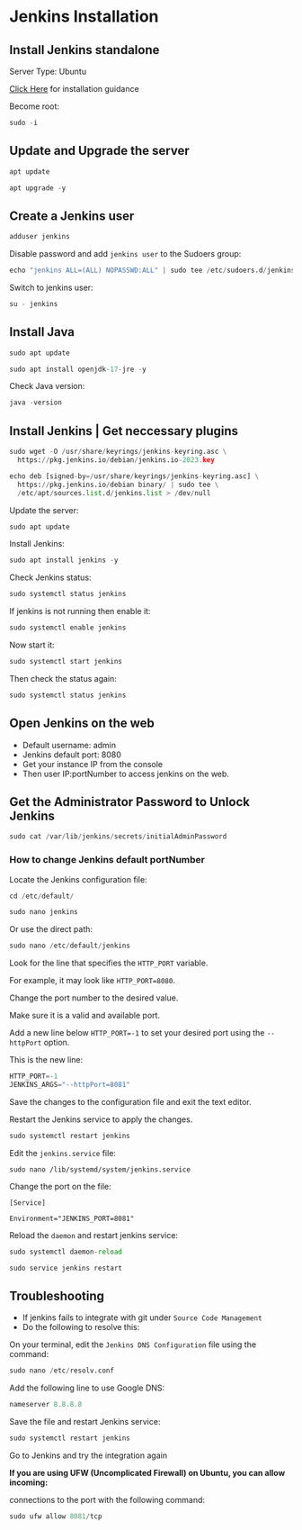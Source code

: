 # Jenkins Installation

## Install Jenkins standalone

Server Type: Ubuntu

[Click Here](https://www.jenkins.io/doc/book/installing/linux/#debianubuntu) for installation guidance

Become root:

```python
sudo -i
```

## Update and Upgrade the server

```python
apt update
```

```python
apt upgrade -y
```

## Create a Jenkins user

```python
adduser jenkins
```

Disable password and add `jenkins user` to the Sudoers group:

```python
echo "jenkins ALL=(ALL) NOPASSWD:ALL" | sudo tee /etc/sudoers.d/jenkins
```

Switch to jenkins user:

```python
su - jenkins
```

## Install Java

```python
sudo apt update
```

```python
sudo apt install openjdk-17-jre -y
```

Check Java version:

```python
java -version
```

## Install Jenkins | Get neccessary plugins

```python
sudo wget -O /usr/share/keyrings/jenkins-keyring.asc \
  https://pkg.jenkins.io/debian/jenkins.io-2023.key
```

```python
echo deb [signed-by=/usr/share/keyrings/jenkins-keyring.asc] \
  https://pkg.jenkins.io/debian binary/ | sudo tee \
  /etc/apt/sources.list.d/jenkins.list > /dev/null
```

Update the server:

```python
sudo apt update
```

Install Jenkins:

```python
sudo apt install jenkins -y
```

Check Jenkins status:

```python
sudo systemctl status jenkins
```

If jenkins is not running then enable it:

```python
sudo systemctl enable jenkins
```

Now start it:

```python
sudo systemctl start jenkins
```

Then check the status again:

```python
sudo systemctl status jenkins
```

## Open Jenkins on the web

- Default username: admin
- Jenkins default port: 8080
- Get your instance IP from the console
- Then user IP:portNumber to access jenkins on the web.

## Get the Administrator Password to Unlock Jenkins

```python
sudo cat /var/lib/jenkins/secrets/initialAdminPassword
```

### How to change Jenkins default portNumber

Locate the Jenkins configuration file:

```python
cd /etc/default/
```

```python
sudo nano jenkins
```

Or use the direct path:

```python
sudo nano /etc/default/jenkins
```
  
Look for the line that specifies the `HTTP_PORT` variable.

For example, it may look like `HTTP_PORT=8080`.

Change the port number to the desired value.

Make sure it is a valid and available port.

Add a new line below `HTTP_PORT=-1` to set your desired port using the `--httpPort` option.

This is the new line:

```python
HTTP_PORT=-1
JENKINS_ARGS="--httpPort=8081"
```

Save the changes to the configuration file and exit the text editor.

Restart the Jenkins service to apply the changes.

```python
sudo systemctl restart jenkins
```

Edit the `jenkins.service` file:

`sudo nano /lib/systemd/system/jenkins.service`

Change the port on the file:

`[Service]`

`Environment="JENKINS_PORT=8081"`

Reload the `daemon` and restart jenkins service:

```python
sudo systemctl daemon-reload
```

```python
sudo service jenkins restart
```

## Troubleshooting

- If jenkins fails to integrate with git under `Source Code Management`
- Do the following to resolve this:

On your terminal, edit the `Jenkins DNS Configuration` file using the command:

```python
sudo nano /etc/resolv.conf
```

Add the following line to use Google DNS:

```python
nameserver 8.8.8.8
```

Save the file and restart Jenkins service:

```python
sudo systemctl restart jenkins
```

Go to Jenkins and try the integration again

**If you are using UFW (Uncomplicated Firewall) on Ubuntu, you can allow incoming:**

connections to the port with the following command:

```python
sudo ufw allow 8081/tcp
```

